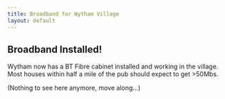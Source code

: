 ```yaml
---
title: Broadband for Wytham Village
layout: default
---
```


## Broadband Installed!

Wytham now has a BT Fibre cabinet installed and working in the village. Most houses within half a mile of the pub should expect to get >50Mbs.

(Nothing to see here anymore, move along...)
